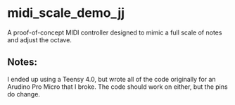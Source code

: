 # midi_scale_demo_jj
A proof-of-concept MIDI controller designed to mimic a full scale of notes and adjust the octave.

## Notes:
I ended up using a Teensy 4.0, but wrote all of the code originally for an Arudino Pro Micro that I broke. The code should work on either, but the pins do change.
